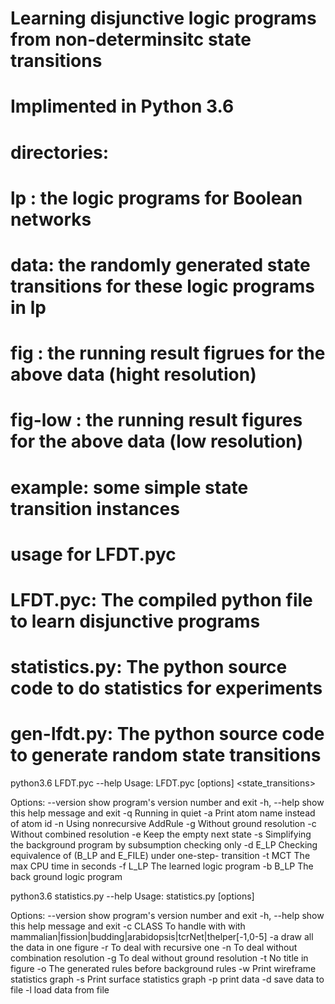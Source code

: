 # Learning disjunctive logic programs from non-determinsitc state transitions
# Implimented in Python 3.6
# directories:
#   lp  : the logic programs for Boolean networks
#   data: the randomly generated state transitions for these logic programs in lp
#   fig : the running result figrues for the above data (hight resolution)  
#   fig-low : the running result figures for the above data (low resolution)
#   example: some simple state transition instances 

# usage for LFDT.pyc
# LFDT.pyc: The compiled python file to learn disjunctive programs
# statistics.py: The python source code to do statistics for experiments
# gen-lfdt.py: The python source code to generate random state transitions

python3.6 LFDT.pyc --help
Usage: LFDT.pyc [options] <state_transitions>

Options:
  --version   show program's version number and exit
  -h, --help  show this help message and exit
  -q          Running in quiet
  -a          Print atom name instead of atom id
  -n          Using nonrecursive AddRule
  -g          Without ground resolution
  -c          Without combined resolution
  -e          Keep the empty next state
  -s          Simplifying the background program by subsumption checking only
  -d E_LP     Checking equivalence of (B_LP and E_FILE) under one-step-
              transition
  -t MCT      The max CPU time in seconds
  -f L_LP     The learned logic program
  -b B_LP     The back ground logic program

python3.6 statistics.py --help
Usage: statistics.py [options]

Options:
  --version   show program's version number and exit
  -h, --help  show this help message and exit
  -c CLASS    To handle with with
              mammalian|fission|budding|arabidopsis|tcrNet|thelper[-1,0-5]
  -a          draw all the data in one figure
  -r          To deal with recursive one
  -n          To deal without combination resolution
  -g          To deal without ground resolution
  -t          No title in figure
  -o          The generated rules before background rules
  -w          Print wireframe statistics graph
  -s          Print surface statistics graph
  -p          print data
  -d          save data to file
  -l          load data from file
